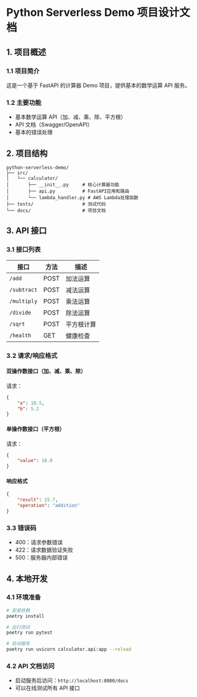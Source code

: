 # Python Serverless Demo 项目设计文档

## 1. 项目概述

### 1.1 项目简介
这是一个基于 FastAPI 的计算器 Demo 项目，提供基本的数学运算 API 服务。

### 1.2 主要功能
- 基本数学运算 API（加、减、乘、除、平方根）
- API 文档（Swagger/OpenAPI）
- 基本的错误处理

## 2. 项目结构
```
python-serverless-demo/
├── src/
│   └── calculator/
│       ├── __init__.py     # 核心计算器功能
│       ├── api.py          # FastAPI应用和路由
│       └── lambda_handler.py # AWS Lambda处理函数
├── tests/                  # 测试代码
└── docs/                   # 项目文档
```

## 3. API 接口

### 3.1 接口列表
| 接口 | 方法 | 描述 |
|------|------|------|
| `/add` | POST | 加法运算 |
| `/subtract` | POST | 减法运算 |
| `/multiply` | POST | 乘法运算 |
| `/divide` | POST | 除法运算 |
| `/sqrt` | POST | 平方根计算 |
| `/health` | GET | 健康检查 |

### 3.2 请求/响应格式

#### 双操作数接口（加、减、乘、除）
请求：
```json
{
    "a": 10.5,
    "b": 5.2
}
```

#### 单操作数接口（平方根）
请求：
```json
{
    "value": 16.0
}
```

#### 响应格式
```json
{
    "result": 15.7,
    "operation": "addition"
}
```

### 3.3 错误码
- 400：请求参数错误
- 422：请求数据验证失败
- 500：服务器内部错误

## 4. 本地开发

### 4.1 环境准备
```bash
# 安装依赖
poetry install

# 运行测试
poetry run pytest

# 启动服务
poetry run uvicorn calculator.api:app --reload
```

### 4.2 API 文档访问
- 启动服务后访问：`http://localhost:8000/docs`
- 可以在线测试所有 API 接口 